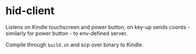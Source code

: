# hid-client
Listens on Kindle touchscreen and power button, on key-up sends coords - similarly for power button - to env-defined server.

Compile through `build.sh` and scp over binary to Kindle.
